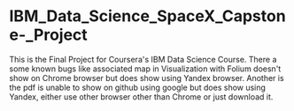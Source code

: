 # IBM_Data_Science_SpaceX_Capstone-_Project
This is the Final Project for Coursera's IBM Data Science Course.
There a some known bugs like associated map in Visualization with Folium doesn't show on Chrome browser but does show using Yandex browser.
Another is the pdf is unable to show on github using google but does show using Yandex, either use other browser other than Chrome or just download it.

